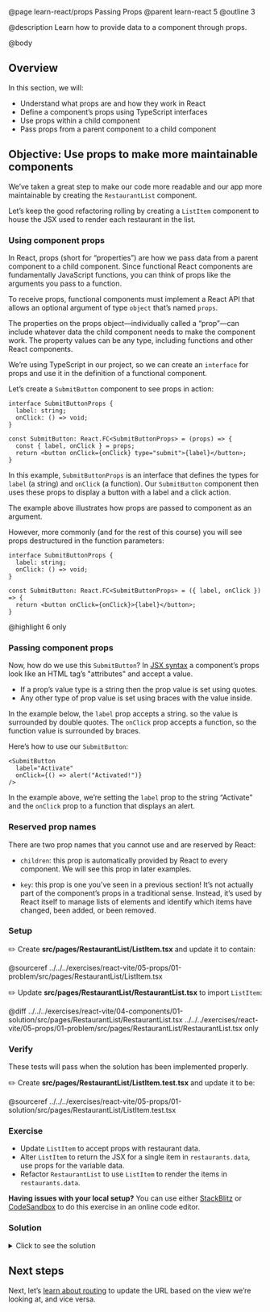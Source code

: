 @page learn-react/props Passing Props
@parent learn-react 5
@outline 3

@description Learn how to provide data to a component through props.

@body

## Overview

In this section, we will:

- Understand what props are and how they work in React
- Define a component’s props using TypeScript interfaces
- Use props within a child component
- Pass props from a parent component to a child component

## Objective: Use props to make more maintainable components

We’ve taken a great step to make our code more readable and our app more maintainable
by creating the `RestaurantList` component.

Let’s keep the good refactoring rolling by creating a `ListItem` component to house
the JSX used to render each restaurant in the list.

### Using component props

In React, props (short for “properties”) are how we pass data from a parent
component to a child component. Since functional React components are fundamentally
JavaScript functions, you can think of props like the arguments you pass to
a function.

To receive props, functional components must implement a React API that
allows an optional argument of type `object` that’s named `props`.

The properties on the props object—individually called a “prop”—can include
whatever data the child component needs to make
the component work. The property values can be any type, including functions and
other React components.

We’re using TypeScript in our project, so we can create an `interface` for props
and use it in the definition of a functional component.

Let’s create a `SubmitButton`
component to see props in action:

```tsx
interface SubmitButtonProps {
  label: string;
  onClick: () => void;
}

const SubmitButton: React.FC<SubmitButtonProps> = (props) => {
  const { label, onClick } = props;
  return <button onClick={onClick} type="submit">{label}</button>;
}
```

In this example, `SubmitButtonProps` is an interface that defines the types for
`label` (a string) and `onClick` (a function). Our `SubmitButton` component then
uses these props to display a button with a label and a click action.

The example above illustrates how props are passed to component as an argument.

However, more commonly (and for the rest of this course) you will see props
destructured in the function parameters:

```tsx
interface SubmitButtonProps {
  label: string;
  onClick: () => void;
}

const SubmitButton: React.FC<SubmitButtonProps> = ({ label, onClick }) => {
  return <button onClick={onClick}>{label}</button>;
}
```
@highlight 6 only

### Passing component props

Now, how do we use this `SubmitButton`?
In [JSX syntax](intro-to-jsx.html) a component’s props look like an HTML tag’s
"attributes" and accept a value.

- If a prop’s value type is a string then the prop value is set using quotes.
- Any other type of prop value is set using braces with the value inside.

In the
  example below, the `label` prop accepts a string. so the value is surrounded
  by double quotes. The `onClick` prop accepts a function, so the function value
  is surrounded by braces.

Here’s how to use our `SubmitButton`:

```tsx
<SubmitButton
  label="Activate"
  onClick={() => alert("Activated!")}
/>
```

In the example above, we’re setting the `label` prop to the string “Activate” and the
`onClick` prop to a function that displays an alert.

### Reserved prop names

There are two prop names that you cannot use and are reserved by React:

- `children`: this prop is automatically provided by React to every component. We will see this prop in later examples.

- `key`: this prop is one you’ve seen in a previous section! It’s not actually part of the component’s props in a traditional sense. Instead, it’s used by React itself to manage lists of elements and identify which items have changed, been added, or been removed.

### Setup

✏️ Create **src/pages/RestaurantList/ListItem.tsx** and update it to contain:

@sourceref ../../../exercises/react-vite/05-props/01-problem/src/pages/RestaurantList/ListItem.tsx

✏️ Update **src/pages/RestaurantList/RestaurantList.tsx** to import `ListItem`:

@diff ../../../exercises/react-vite/04-components/01-solution/src/pages/RestaurantList/RestaurantList.tsx ../../../exercises/react-vite/05-props/01-problem/src/pages/RestaurantList/RestaurantList.tsx only

### Verify

These tests will pass when the solution has been implemented properly.

✏️ Create **src/pages/RestaurantList/ListItem.test.tsx** and update it to be:

@sourceref ../../../exercises/react-vite/05-props/01-solution/src/pages/RestaurantList/ListItem.test.tsx

### Exercise

- Update `ListItem` to accept props with restaurant data.
- Alter `ListItem` to return the JSX for a single item in `restaurants.data`,
  use props for the variable data.
- Refactor `RestaurantList` to use `ListItem` to render the items in
  `restaurants.data`.

<strong>Having issues with your local setup?</strong> You can use either
[StackBlitz](https://stackblitz.com/fork/github/bitovi/academy/tree/main/exercises/react-vite/05-props/01-problem?file=src%2Fpages%2FRestaurantList%2FListItem.tsx)
or
[CodeSandbox](https://codesandbox.io/p/devbox/github/bitovi/academy/tree/main/exercises/react-vite/0props/01-problem?file=src%2Fpages%2FRestaurantList%2FListItem.tsx)
to do this exercise in an online code editor.

### Solution

<details>
<summary>Click to see the solution</summary>

✏️ Update **src/pages/RestaurantList/ListItem.tsx** to be:

@diff ../../../exercises/react-vite/05-props/01-problem/src/pages/RestaurantList/ListItem.tsx ../../../exercises/react-vite/05-props/01-solution/src/pages/RestaurantList/ListItem.tsx only

✏️ Update **src/pages/RestaurantList/RestaurantList.tsx** to be:

@diff ../../../exercises/react-vite/05-props/01-problem/src/pages/RestaurantList/RestaurantList.tsx ../../../exercises/react-vite/05-props/01-solution/src/pages/RestaurantList/RestaurantList.tsx only

</details>

## Next steps

Next, let’s [learn about routing](./routing.html) to update the URL based on the view we’re looking at, and vice versa.
